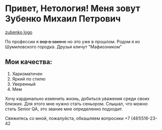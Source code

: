 # Привет, Нетология! Меня зовут Зубенко Михаил Петрович

[zubenko logo](http://joxi.ru/brRVjbbU8GaRer)

По профессии я ~~вор в законе~~ но это уже в прошлом. Родом я из Шумиловского городка. Друзья кличут "Мафиозником"

## Мои качества:

1. Харизматичен
2. Яркий по стилю
3. Уверенный
4. Мем
   
Хочу кардинально изменить жизнь, добиться уважения среди своих близких. Для этого мне нужно стать сеньором. Слышал, что можно стать Senior QA, это звание мне определенно подходит.

Свяжитесь со мной, пожалуйста, обкашляем вопросики +7 (481)516-23-42
